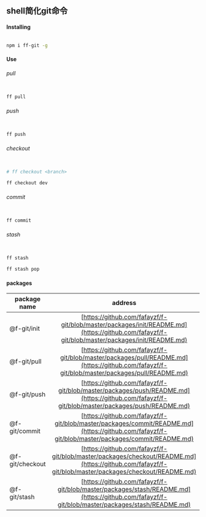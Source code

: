 ## shell简化git命令

#### Installing

```sh

npm i ff-git -g

```

#### Use


###### pull

> 

```sh

ff pull

```

###### push

> 

```sh

ff push

```


###### checkout

> 

```sh

# ff checkout <branch>

ff checkout dev

```


###### commit

> 

```sh

ff commit

```


###### stash

> 

```sh

ff stash

ff stash pop

```

#### packages

|package name          |address   |                                        
|------                |:-----:|
| @f-git/init          |[https://github.com/fafayzf/f-git/blob/master/packages/init/README.md](https://github.com/fafayzf/f-git/blob/master/packages/init/README.md)|
| @f-git/pull          |[https://github.com/fafayzf/f-git/blob/master/packages/pull/README.md](https://github.com/fafayzf/f-git/blob/master/packages/pull/README.md)|
| @f-git/push          |[https://github.com/fafayzf/f-git/blob/master/packages/push/README.md](https://github.com/fafayzf/f-git/blob/master/packages/push/README.md)|
| @f-git/commit        |[https://github.com/fafayzf/f-git/blob/master/packages/commit/README.md](https://github.com/fafayzf/f-git/blob/master/packages/commit/README.md)|
| @f-git/checkout      |[https://github.com/fafayzf/f-git/blob/master/packages/checkout/README.md](https://github.com/fafayzf/f-git/blob/master/packages/checkout/README.md)|
| @f-git/stash         |[https://github.com/fafayzf/f-git/blob/master/packages/stash/README.md](https://github.com/fafayzf/f-git/blob/master/packages/stash/README.md)|